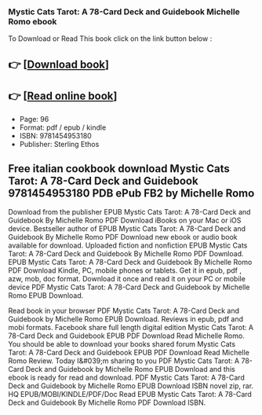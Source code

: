 ### Mystic Cats Tarot: A 78-Card Deck and Guidebook Michelle Romo ebook

To Download or Read This book click on the link button below :

## 👉  [**[Download book](http://ebooksharez.info/download.php?group=book&from=github.com&id=710390&lnk=1081 "Download book")**]

## 👉  [**[Read online book](http://ebooksharez.info/download.php?group=book&from=github.com&id=710390&lnk=1081 "Read online book")**]


* Page: 96
* Format: pdf / epub / kindle
* ISBN: 9781454953180
* Publisher: Sterling Ethos



## Free italian cookbook download Mystic Cats Tarot: A 78-Card Deck and Guidebook 9781454953180 PDB ePub FB2 by Michelle Romo


Download from the publisher EPUB Mystic Cats Tarot: A 78-Card Deck and Guidebook By Michelle Romo PDF Download iBooks on your Mac or iOS device. Bestseller author of EPUB Mystic Cats Tarot: A 78-Card Deck and Guidebook By Michelle Romo PDF Download new ebook or audio book available for download. Uploaded fiction and nonfiction EPUB Mystic Cats Tarot: A 78-Card Deck and Guidebook By Michelle Romo PDF Download. EPUB Mystic Cats Tarot: A 78-Card Deck and Guidebook By Michelle Romo PDF Download Kindle, PC, mobile phones or tablets. Get it in epub, pdf , azw, mob, doc format. Download it once and read it on your PC or mobile device PDF Mystic Cats Tarot: A 78-Card Deck and Guidebook by Michelle Romo EPUB Download.

Read book in your browser PDF Mystic Cats Tarot: A 78-Card Deck and Guidebook by Michelle Romo EPUB Download. Reviews in epub, pdf and mobi formats. Facebook share full length digital edition Mystic Cats Tarot: A 78-Card Deck and Guidebook EPUB PDF Download Read Michelle Romo. You should be able to download your books shared forum Mystic Cats Tarot: A 78-Card Deck and Guidebook EPUB PDF Download Read Michelle Romo Review. Today I&amp;#039;m sharing to you PDF Mystic Cats Tarot: A 78-Card Deck and Guidebook by Michelle Romo EPUB Download and this ebook is ready for read and download. PDF Mystic Cats Tarot: A 78-Card Deck and Guidebook by Michelle Romo EPUB Download ISBN novel zip, rar. HQ EPUB/MOBI/KINDLE/PDF/Doc Read EPUB Mystic Cats Tarot: A 78-Card Deck and Guidebook By Michelle Romo PDF Download ISBN.





